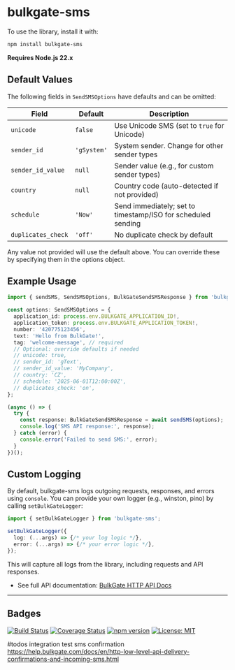 # bulkgate-sms

To use the library, install it with:

```sh
npm install bulkgate-sms
```

**Requires Node.js 22.x**

## Default Values

The following fields in `SendSMSOptions` have defaults and can be omitted:

| Field            | Default     | Description                                                   |
|------------------|-------------|---------------------------------------------------------------|
| `unicode`        | `false`     | Use Unicode SMS (set to `true` for Unicode)                   |
| `sender_id`      | `'gSystem'` | System sender. Change for other sender types                  |
| `sender_id_value`| `null`      | Sender value (e.g., for custom sender types)                  |
| `country`        | `null`      | Country code (auto-detected if not provided)                  |
| `schedule`       | `'Now'`     | Send immediately; set to timestamp/ISO for scheduled sending  |
| `duplicates_check`| `'off'`    | No duplicate check by default                                 |

Any value not provided will use the default above. You can override these by specifying them in the options object.

## Example Usage

```typescript
import { sendSMS, SendSMSOptions, BulkGateSendSMSResponse } from 'bulkgate-sms';

const options: SendSMSOptions = {
  application_id: process.env.BULKGATE_APPLICATION_ID!,
  application_token: process.env.BULKGATE_APPLICATION_TOKEN!,
  number: '420775123456',
  text: 'Hello from BulkGate!',
  tag: 'welcome-message', // required
  // Optional: override defaults if needed
  // unicode: true,
  // sender_id: 'gText',
  // sender_id_value: 'MyCompany',
  // country: 'CZ',
  // schedule: '2025-06-01T12:00:00Z',
  // duplicates_check: 'on',
};

(async () => {
  try {
    const response: BulkGateSendSMSResponse = await sendSMS(options);
    console.log('SMS API response:', response);
  } catch (error) {
    console.error('Failed to send SMS:', error);
  }
})();
```

## Custom Logging

By default, bulkgate-sms logs outgoing requests, responses, and errors using `console`. You can provide your own logger (e.g., winston, pino) by calling `setBulkGateLogger`:

```typescript
import { setBulkGateLogger } from 'bulkgate-sms';

setBulkGateLogger({
  log: (...args) => {/* your log logic */},
  error: (...args) => {/* your error logic */},
});
```

This will capture all logs from the library, including requests and API responses.

- See full API documentation: [BulkGate HTTP API Docs](https://help.bulkgate.com/docs/en/http-simple-transactional-post-json.html)

---

## Badges

[![Build Status](https://github.com/stefanbertos/bulkgate-sms/actions/workflows/ci.yml/badge.svg)](https://github.com/stefanbertos/bulkgate-sms/actions/workflows/ci.yml)
[![Coverage Status](https://img.shields.io/codecov/c/github/stefanbertos/bulkgate-sms?style=flat-square)](https://app.codecov.io/gh/stefanbertos/bulkgate-sms)
[![npm version](https://img.shields.io/npm/v/bulkgate-sms.svg?style=flat-square)](https://www.npmjs.com/package/bulkgate-sms)
[![License: MIT](https://img.shields.io/badge/License-MIT-yellow.svg?style=flat-square)](https://opensource.org/licenses/MIT)

#todos
integration test
sms confirmation https://help.bulkgate.com/docs/en/http-low-level-api-delivery-confirmations-and-incoming-sms.html